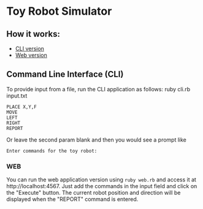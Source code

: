 # Toy Robot Simulator

## How it works:

* [CLI version](./README.md#command-line-interface-(CLI))
* [Web version](./README.md#web)

## Command Line Interface (CLI)
To provide input from a file, run the CLI application as follows:
ruby cli.rb input.txt

```
PLACE X,Y,F
MOVE
LEFT
RIGHT
REPORT
```
Or leave the second param blank and then you would see a prompt like
```
Enter commands for the toy robot:
```

### WEB

You can run the web application version using `ruby web.rb` and access it at http://localhost:4567. 
Just add the commands in the input field and click on the "Execute" button. 
The current robot position and direction will be displayed when the "REPORT" command is entered.